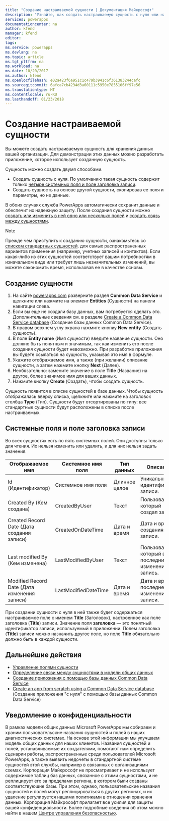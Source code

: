 ```yaml
---
title: "Создание настраиваемой сущности | Документация Майкрософт"
description: "Узнайте, как создать настраиваемую сущность с нуля или на основе существующей сущности."
services: powerapps
documentationcenter: na
author: kfend
manager: kfend
editor: 
tags: 
ms.service: powerapps
ms.devlang: na
ms.topic: article
ms.tgt_pltfrm: na
ms.workload: na
ms.date: 10/20/2017
ms.author: kfend
ms.openlocfilehash: e02a423f6a951c1c479b3941c6f361383244cafc
ms.sourcegitcommit: 6afca7cb4234d3a60111c5950e7855106ff97e56
ms.translationtype: HT
ms.contentlocale: ru-RU
ms.lasthandoff: 01/23/2018
---
```

# <a name="create-a-custom-entity"></a>Создание настраиваемой сущности
Вы можете создать настраиваемую сущность для хранения данных вашей организации. Для демонстрации этих данных можно разработать приложение, которое использует созданную сущность.

Сущность можно создать двумя способами.

* Создать сущность с нуля. По умолчанию такая сущность содержит только [четыре системных поля и поле заголовка записи](data-platform-create-entity.md#system-fields-and-the-record-title-field).
* Создать сущность на основе другой сущности, скопировав ее поля и параметры, но не данные.

В обоих случаях служба PowerApps автоматически сохранит данные и обеспечит их надежную защиту. После создания сущности можно [создать или изменить в ней одно или несколько полей](data-platform-manage-fields.md) и [создать связь между сущностями](data-platform-entity-lookup.md).

> [!NOTE]
> Прежде чем приступить к созданию сущности, ознакомьтесь со [списком стандартных сущностей](data-platform-intro.md#standard-entities). для самых распространенных вариантов применения (например, учетных записей и контактов). Если какая-либо из этих сущностей соответствует вашим потребностям в изначальном виде или требует лишь незначительных изменений, вы можете сэкономить время, использовав ее в качестве основы.

## <a name="create-an-entity"></a>Создание сущности
1. На сайте [powerapps.com](https://web.powerapps.com) разверните раздел **Common Data Service** и щелкните или нажмите на элемент **Entities** (Сущности) на панели навигации слева.
2. Если вы еще не создали базу данных, вам потребуется сделать это. Дополнительные сведения см. в разделе [Create a Common Data Service database](create-database.md) (Создание базы данных Common Data Service).
3. В правом верхнем углу экрана нажмите кнопку **New entity** (Создать сущность).
4. В поле **Entity name** (Имя сущности) введите название сущности. Оно должно быть понятным и значимым, так как изменить его после создания сущности будет невозможно. При разработке приложения вы будете ссылаться на сущность, указывая это имя в формуле.
5. Укажите отображаемое имя, а также (при желании) описание сущности, а затем нажмите кнопку **Next** (Далее).
6. Необязательно: замените значение в поле **Title** (Название) на другое, более значимое имя для ваших данных.
7. Нажмите кнопку **Create** (Создать), чтобы создать сущность.

Сущность появится в списке сущностей в базе данных. Чтобы сущность отображалась вверху списка, щелкните или нажмите на заголовок столбца **Type** (Тип). Сущности будут отсортированы по типу: все стандартные сущности будут расположены в списке после настраиваемых.

## <a name="system-fields-and-the-record-title-field"></a>Системные поля и поле заголовка записи
Во всех сущностях есть по пять системных полей. Они доступны только для чтения. Их нельзя изменить или удалить, и для них нельзя задать значения.

| Отображаемое имя | Системное имя поля | Тип данных | Описание |
| --- | --- | --- | --- |
| Id (Идентификатор) |Системное имя поля |Длинное целое |Уникальный идентификатор записи. |
| Created By (Кем создана) |CreatedByUser |Текст |Пользователь, который создал запись. |
| Created Record Date (Дата создания записи) |CreatedOnDateTime |Дата и время |Дата и время создания записи. |
| Last modified By (Кем изменена) |LastModifiedByUser |Текст |Пользователь, который внес последние изменения в запись. |
| Modified Record Date (Дата изменения записи) |LastModifiedDateTime |Дата и время |Дата и время последнего изменения записи. |

При создании сущности с нуля в ней также будет содержаться настраиваемое поле с именем **Title** (Заголовок), настроенное как поле заголовка (**Title**) записи. Значение поля **заголовка** — это понятный идентификатор записи, используемый в приложении. Полем заголовка (**Title**) записи можно назначить другое поле, но поле **Title** обязательно должно быть в каждой сущности.

## <a name="next-steps"></a>Дальнейшие действия
* [Управление полями сущности](data-platform-manage-fields.md)
* [Определение связи между сущностями в модели общих данных](data-platform-entity-lookup.md)
* [Создание приложения с помощью базы данных Common Data Service](data-platform-create-app.md)
* [Create an app from scratch using a Common Data Service database](data-platform-create-app-scratch.md) (Создание приложения "с нуля" с помощью базы данных Common Data Service)

## <a name="privacy-notice"></a>Уведомление о конфиденциальности
В рамках модели общих данных Microsoft PowerApps мы собираем и храним пользовательские названия сущностей и полей в наших диагностических системах.  На основе этой информации мы улучшаем модель общих данных для наших клиентов. Названия сущностей и полей, устанавливаемые их создателями, помогают нам определить сценарии работы, распространенные среди пользователей Microsoft PowerApps, а также выявить недочеты в стандартной системе сущностей этой службы, например в связанных с организациями схемах. Корпорация Майкрософт не просматривает и не использует содержимое таблиц баз данных, связанное с этими сущностями, и не реплицирует его за пределами региона, в котором были созданы соответствующие базы. При этом, однако, пользовательские названия сущностей и полей могут реплицироваться в других регионах, и их удаление регулируется нашими политиками в отношении хранения данных. Корпорация Майкрософт прилагает все усилия для защиты вашей конфиденциальности. Более подробные сведения об этом можно найти в нашем [Центре управления безопасностью](https://www.microsoft.com/trustcenter/Privacy/default.aspx).


